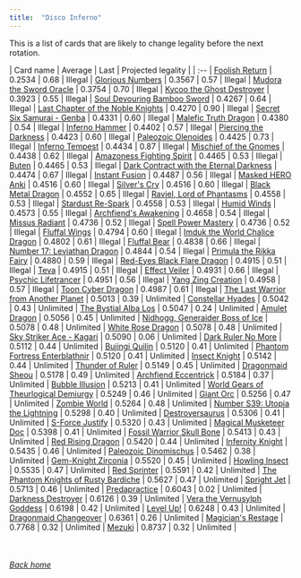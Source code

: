 ```yaml
---
title:  "Disco Inferno"
---
```


This is a list of cards that are likely to change legality before the next rotation.

| Card name | Average | Last | Projected legality |
| :-- |
[Foolish Return](https://db.ygoprodeck.com/card/?search=Foolish%20Return) | 0.2534 | 0.68 | Illegal |
[Glorious Numbers](https://db.ygoprodeck.com/card/?search=Glorious%20Numbers) | 0.3567 | 0.57 | Illegal |
[Mudora the Sword Oracle](https://db.ygoprodeck.com/card/?search=Mudora%20the%20Sword%20Oracle) | 0.3754 | 0.70 | Illegal |
[Kycoo the Ghost Destroyer](https://db.ygoprodeck.com/card/?search=Kycoo%20the%20Ghost%20Destroyer) | 0.3923 | 0.55 | Illegal |
[Soul Devouring Bamboo Sword](https://db.ygoprodeck.com/card/?search=Soul%20Devouring%20Bamboo%20Sword) | 0.4267 | 0.64 | Illegal |
[Last Chapter of the Noble Knights](https://db.ygoprodeck.com/card/?search=Last%20Chapter%20of%20the%20Noble%20Knights) | 0.4270 | 0.90 | Illegal |
[Secret Six Samurai - Genba](https://db.ygoprodeck.com/card/?search=Secret%20Six%20Samurai%20-%20Genba) | 0.4331 | 0.60 | Illegal |
[Malefic Truth Dragon](https://db.ygoprodeck.com/card/?search=Malefic%20Truth%20Dragon) | 0.4380 | 0.54 | Illegal |
[Inferno Hammer](https://db.ygoprodeck.com/card/?search=Inferno%20Hammer) | 0.4402 | 0.57 | Illegal |
[Piercing the Darkness](https://db.ygoprodeck.com/card/?search=Piercing%20the%20Darkness) | 0.4423 | 0.60 | Illegal |
[Paleozoic Olenoides](https://db.ygoprodeck.com/card/?search=Paleozoic%20Olenoides) | 0.4425 | 0.73 | Illegal |
[Inferno Tempest](https://db.ygoprodeck.com/card/?search=Inferno%20Tempest) | 0.4434 | 0.87 | Illegal |
[Mischief of the Gnomes](https://db.ygoprodeck.com/card/?search=Mischief%20of%20the%20Gnomes) | 0.4438 | 0.62 | Illegal |
[Amazoness Fighting Spirit](https://db.ygoprodeck.com/card/?search=Amazoness%20Fighting%20Spirit) | 0.4465 | 0.53 | Illegal |
[Buten](https://db.ygoprodeck.com/card/?search=Buten) | 0.4465 | 0.53 | Illegal |
[Dark Contract with the Eternal Darkness](https://db.ygoprodeck.com/card/?search=Dark%20Contract%20with%20the%20Eternal%20Darkness) | 0.4474 | 0.67 | Illegal |
[Instant Fusion](https://db.ygoprodeck.com/card/?search=Instant%20Fusion) | 0.4487 | 0.56 | Illegal |
[Masked HERO Anki](https://db.ygoprodeck.com/card/?search=Masked%20HERO%20Anki) | 0.4516 | 0.60 | Illegal |
[Silver's Cry](https://db.ygoprodeck.com/card/?search=Silver's%20Cry) | 0.4516 | 0.60 | Illegal |
[Black Metal Dragon](https://db.ygoprodeck.com/card/?search=Black%20Metal%20Dragon) | 0.4552 | 0.65 | Illegal |
[Raviel, Lord of Phantasms](https://db.ygoprodeck.com/card/?search=Raviel,%20Lord%20of%20Phantasms) | 0.4558 | 0.53 | Illegal |
[Stardust Re-Spark](https://db.ygoprodeck.com/card/?search=Stardust%20Re-Spark) | 0.4558 | 0.53 | Illegal |
[Humid Winds](https://db.ygoprodeck.com/card/?search=Humid%20Winds) | 0.4573 | 0.55 | Illegal |
[Archfiend's Awakening](https://db.ygoprodeck.com/card/?search=Archfiend's%20Awakening) | 0.4658 | 0.54 | Illegal |
[Missus Radiant](https://db.ygoprodeck.com/card/?search=Missus%20Radiant) | 0.4736 | 0.52 | Illegal |
[Spell Power Mastery](https://db.ygoprodeck.com/card/?search=Spell%20Power%20Mastery) | 0.4736 | 0.52 | Illegal |
[Fluffal Wings](https://db.ygoprodeck.com/card/?search=Fluffal%20Wings) | 0.4794 | 0.60 | Illegal |
[Imduk the World Chalice Dragon](https://db.ygoprodeck.com/card/?search=Imduk%20the%20World%20Chalice%20Dragon) | 0.4802 | 0.61 | Illegal |
[Fluffal Bear](https://db.ygoprodeck.com/card/?search=Fluffal%20Bear) | 0.4838 | 0.66 | Illegal |
[Number 17: Leviathan Dragon](https://db.ygoprodeck.com/card/?search=Number%2017:%20Leviathan%20Dragon) | 0.4844 | 0.54 | Illegal |
[Primula the Rikka Fairy](https://db.ygoprodeck.com/card/?search=Primula%20the%20Rikka%20Fairy) | 0.4880 | 0.59 | Illegal |
[Red-Eyes Black Flare Dragon](https://db.ygoprodeck.com/card/?search=Red-Eyes%20Black%20Flare%20Dragon) | 0.4915 | 0.51 | Illegal |
[Teva](https://db.ygoprodeck.com/card/?search=Teva) | 0.4915 | 0.51 | Illegal |
[Effect Veiler](https://db.ygoprodeck.com/card/?search=Effect%20Veiler) | 0.4931 | 0.66 | Illegal |
[Psychic Lifetrancer](https://db.ygoprodeck.com/card/?search=Psychic%20Lifetrancer) | 0.4951 | 0.56 | Illegal |
[Yang Zing Creation](https://db.ygoprodeck.com/card/?search=Yang%20Zing%20Creation) | 0.4958 | 0.57 | Illegal |
[Toon Cyber Dragon](https://db.ygoprodeck.com/card/?search=Toon%20Cyber%20Dragon) | 0.4987 | 0.61 | Illegal |
[The Last Warrior from Another Planet](https://db.ygoprodeck.com/card/?search=The%20Last%20Warrior%20from%20Another%20Planet) | 0.5013 | 0.39 | Unlimited |
[Constellar Hyades](https://db.ygoprodeck.com/card/?search=Constellar%20Hyades) | 0.5042 | 0.43 | Unlimited |
[The Bystial Alba Los](https://db.ygoprodeck.com/card/?search=The%20Bystial%20Alba%20Los) | 0.5047 | 0.24 | Unlimited |
[Amulet Dragon](https://db.ygoprodeck.com/card/?search=Amulet%20Dragon) | 0.5056 | 0.45 | Unlimited |
[Nidhogg, Generaider Boss of Ice](https://db.ygoprodeck.com/card/?search=Nidhogg,%20Generaider%20Boss%20of%20Ice) | 0.5078 | 0.48 | Unlimited |
[White Rose Dragon](https://db.ygoprodeck.com/card/?search=White%20Rose%20Dragon) | 0.5078 | 0.48 | Unlimited |
[Sky Striker Ace - Kagari](https://db.ygoprodeck.com/card/?search=Sky%20Striker%20Ace%20-%20Kagari) | 0.5090 | 0.06 | Unlimited |
[Dark Ruler No More](https://db.ygoprodeck.com/card/?search=Dark%20Ruler%20No%20More) | 0.5112 | 0.44 | Unlimited |
[Bujingi Quilin](https://db.ygoprodeck.com/card/?search=Bujingi%20Quilin) | 0.5120 | 0.41 | Unlimited |
[Phantom Fortress Enterblathnir](https://db.ygoprodeck.com/card/?search=Phantom%20Fortress%20Enterblathnir) | 0.5120 | 0.41 | Unlimited |
[Insect Knight](https://db.ygoprodeck.com/card/?search=Insect%20Knight) | 0.5142 | 0.44 | Unlimited |
[Thunder of Ruler](https://db.ygoprodeck.com/card/?search=Thunder%20of%20Ruler) | 0.5149 | 0.45 | Unlimited |
[Dragonmaid Sheou](https://db.ygoprodeck.com/card/?search=Dragonmaid%20Sheou) | 0.5178 | 0.49 | Unlimited |
[Archfiend Eccentrick](https://db.ygoprodeck.com/card/?search=Archfiend%20Eccentrick) | 0.5184 | 0.37 | Unlimited |
[Bubble Illusion](https://db.ygoprodeck.com/card/?search=Bubble%20Illusion) | 0.5213 | 0.41 | Unlimited |
[World Gears of Theurlogical Demiurgy](https://db.ygoprodeck.com/card/?search=World%20Gears%20of%20Theurlogical%20Demiurgy) | 0.5249 | 0.46 | Unlimited |
[Giant Orc](https://db.ygoprodeck.com/card/?search=Giant%20Orc) | 0.5256 | 0.47 | Unlimited |
[Zombie World](https://db.ygoprodeck.com/card/?search=Zombie%20World) | 0.5264 | 0.48 | Unlimited |
[Number S39: Utopia the Lightning](https://db.ygoprodeck.com/card/?search=Number%20S39:%20Utopia%20the%20Lightning) | 0.5298 | 0.40 | Unlimited |
[Destroyersaurus](https://db.ygoprodeck.com/card/?search=Destroyersaurus) | 0.5306 | 0.41 | Unlimited |
[S-Force Justify](https://db.ygoprodeck.com/card/?search=S-Force%20Justify) | 0.5320 | 0.43 | Unlimited |
[Magical Musketeer Doc](https://db.ygoprodeck.com/card/?search=Magical%20Musketeer%20Doc) | 0.5398 | 0.41 | Unlimited |
[Fossil Warrior Skull Bone](https://db.ygoprodeck.com/card/?search=Fossil%20Warrior%20Skull%20Bone) | 0.5413 | 0.43 | Unlimited |
[Red Rising Dragon](https://db.ygoprodeck.com/card/?search=Red%20Rising%20Dragon) | 0.5420 | 0.44 | Unlimited |
[Infernity Knight](https://db.ygoprodeck.com/card/?search=Infernity%20Knight) | 0.5435 | 0.46 | Unlimited |
[Paleozoic Dinomischus](https://db.ygoprodeck.com/card/?search=Paleozoic%20Dinomischus) | 0.5462 | 0.38 | Unlimited |
[Gem-Knight Zirconia](https://db.ygoprodeck.com/card/?search=Gem-Knight%20Zirconia) | 0.5520 | 0.45 | Unlimited |
[Howling Insect](https://db.ygoprodeck.com/card/?search=Howling%20Insect) | 0.5535 | 0.47 | Unlimited |
[Red Sprinter](https://db.ygoprodeck.com/card/?search=Red%20Sprinter) | 0.5591 | 0.42 | Unlimited |
[The Phantom Knights of Rusty Bardiche](https://db.ygoprodeck.com/card/?search=The%20Phantom%20Knights%20of%20Rusty%20Bardiche) | 0.5627 | 0.47 | Unlimited |
[Spright Jet](https://db.ygoprodeck.com/card/?search=Spright%20Jet) | 0.5713 | 0.46 | Unlimited |
[Predapractice](https://db.ygoprodeck.com/card/?search=Predapractice) | 0.6043 | 0.02 | Unlimited |
[Darkness Destroyer](https://db.ygoprodeck.com/card/?search=Darkness%20Destroyer) | 0.6126 | 0.39 | Unlimited |
[Vera the Vernusylph Goddess](https://db.ygoprodeck.com/card/?search=Vera%20the%20Vernusylph%20Goddess) | 0.6198 | 0.42 | Unlimited |
[Level Up!](https://db.ygoprodeck.com/card/?search=Level%20Up!) | 0.6248 | 0.43 | Unlimited |
[Dragonmaid Changeover](https://db.ygoprodeck.com/card/?search=Dragonmaid%20Changeover) | 0.6361 | 0.26 | Unlimited |
[Magician's Restage](https://db.ygoprodeck.com/card/?search=Magician's%20Restage) | 0.7768 | 0.32 | Unlimited |
[Mezuki](https://db.ygoprodeck.com/card/?search=Mezuki) | 0.8737 | 0.32 | Unlimited |

<br>

###### [Back home](index)